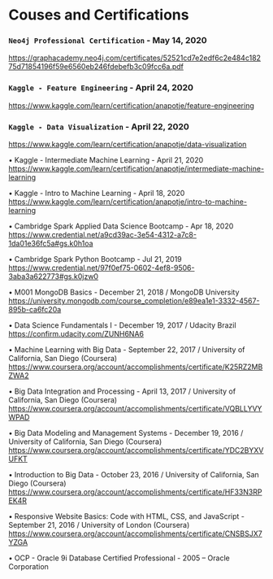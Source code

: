 # Couses and Certifications

### `Neo4j Professional Certification` - May 14, 2020
https://graphacademy.neo4j.com/certificates/52521cd7e2edf6c2e484c18275d71854196f59e6560eb246fdebefb3c09fcc6a.pdf

### `Kaggle - Feature Engineering` - April 24, 2020
https://www.kaggle.com/learn/certification/anapotje/feature-engineering

### `Kaggle - Data Visualization` - April 22, 2020
https://www.kaggle.com/learn/certification/anapotje/data-visualization

•	Kaggle - Intermediate Machine Learning - April 21, 2020<br />
https://www.kaggle.com/learn/certification/anapotje/intermediate-machine-learning

•	Kaggle - Intro to Machine Learning - April 18, 2020<br />
https://www.kaggle.com/learn/certification/anapotje/intro-to-machine-learning

•	Cambridge Spark Applied Data Science Bootcamp - Apr 18, 2020<br />
https://www.credential.net/a9cd39ac-3e54-4312-a7c8-1da01e36fc5a#gs.k0h1oa

•	Cambridge Spark Python Bootcamp - Jul 21, 2019<br />
https://www.credential.net/97f0ef75-0602-4ef8-9506-3aba3a622773#gs.k0jzw0

•	M001 MongoDB Basics - December 21, 2018 / MongoDB University<br />
https://university.mongodb.com/course_completion/e89ea1e1-3332-4567-895b-ca6fc20a

•	Data Science Fundamentals I - December 19, 2017 / Udacity Brazil<br />
https://confirm.udacity.com/ZUNH6NA6

•	Machine Learning with Big Data - September 22, 2017 / University of California, San Diego (Coursera)<br />
https://www.coursera.org/account/accomplishments/certificate/K25RZ2MBZWA2

•	Big Data Integration and Processing - April 13, 2017 / University of California, San Diego (Coursera)<br />
https://www.coursera.org/account/accomplishments/certificate/VQBLLYVYWPAD

•	Big Data Modeling and Management Systems - December 19, 2016 / University of California, San Diego (Coursera)<br />
https://www.coursera.org/account/accomplishments/certificate/YDC2BYXVUFKT

•	Introduction to Big Data - October 23, 2016 / University of California, San Diego (Coursera)<br />
https://www.coursera.org/account/accomplishments/certificate/HF33N3RPEK4R

•	Responsive Website Basics: Code with HTML, CSS, and JavaScript - September 21, 2016 / University of London (Coursera)<br />
https://www.coursera.org/account/accomplishments/certificate/CNSBSJX7YZGA

•	OCP - Oracle 9i Database Certified Professional - 2005 – Oracle Corporation<br />
